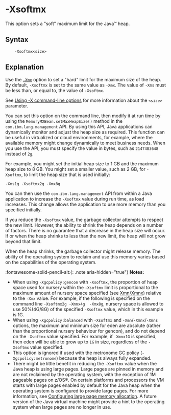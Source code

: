 <!--
* Copyright (c) 2017, 2022 IBM Corp. and others
*
* This program and the accompanying materials are made
* available under the terms of the Eclipse Public License 2.0
* which accompanies this distribution and is available at
* https://www.eclipse.org/legal/epl-2.0/ or the Apache
* License, Version 2.0 which accompanies this distribution and
* is available at https://www.apache.org/licenses/LICENSE-2.0.
*
* This Source Code may also be made available under the
* following Secondary Licenses when the conditions for such
* availability set forth in the Eclipse Public License, v. 2.0
* are satisfied: GNU General Public License, version 2 with
* the GNU Classpath Exception [1] and GNU General Public
* License, version 2 with the OpenJDK Assembly Exception [2].
*
* [1] https://www.gnu.org/software/classpath/license.html
* [2] http://openjdk.java.net/legal/assembly-exception.html
*
* SPDX-License-Identifier: EPL-2.0 OR Apache-2.0 OR GPL-2.0 WITH
* Classpath-exception-2.0 OR LicenseRef-GPL-2.0 WITH Assembly-exception
-->

# -Xsoftmx

This option sets a "soft" maximum limit for the Java&trade; heap.

## Syntax

        -Xsoftmx<size>

## Explanation

Use the [`-Xmx`](xms.md) option to set a "hard" limit for the maximum size of the heap. By default, `-Xsoftmx` is set to the same value as `-Xmx`. The value of `-Xms` must be less than, or equal to, the value of `-Xsoftmx`.

See [Using -X command-line options](x_jvm_commands.md) for more information about the `<size>` parameter.

You can set this option on the command line, then modify it at run time by using the `MemoryMXBean.setMaxHeapSize()` method in the `com.ibm.lang.management` API. By using this API, Java applications can dynamically monitor and adjust the heap size as required. This function can be useful in virtualized or cloud environments, for example, where the available memory might change dynamically to meet business needs. When you use the API, you must specify the value in bytes, such as `2147483648` instead of `2g`.

For example, you might set the initial heap size to 1 GB and the maximum heap size to 8 GB. You might set a smaller value, such as 2 GB, for `-Xsoftmx`, to limit the heap size that is used initially:

    -Xms1g -Xsoftmx2g -Xmx8g

You can then use the `com.ibm.lang.management` API from within a Java application to increase the `-Xsoftmx` value during run time, as load increases. This change allows the application to use more memory than you specified initially.

If you reduce the `-Xsoftmx` value, the garbage collector attempts to respect the new limit. However, the ability to shrink the heap depends on a number of factors. There is no guarantee that a decrease in the heap size will occur. If or when the heap shrinks to less than the new limit, the heap will not grow beyond that limit.

When the heap shrinks, the garbage collector might release memory. The ability of the operating system to reclaim and use this memory varies based on the capabilities of the operating system.

:fontawesome-solid-pencil-alt:{: .note aria-hidden="true"} **Notes:**

- When using `-Xgcpolicy:gencon` with `-Xsoftmx`, the proportion of heap space used for nursery within the `-Xsoftmx` limit is proportional to the maximum amount of nursery space specified (see [Xmn/Xmnx](xmn.md)) relative to the `-Xmx` value. For example, if the following is specified on the command line `-Xsoftmx2g -Xmnx4g  -Xmx8g`, nursery space is allowed to use 50%(4G/8G) of the specified `-Xsoftmx` value, which in this example is 1G.
- When using `-Xgcpolicy:balanced` with `-Xsoftmx` and `-Xmn`/`-Xmnx`/`-Xmns` options,  the maximum and minimum size for eden are absolute (rather than the proportional nursery behaviour for gencon), and do not depend on the `-Xsoftmx` value specified. For example, if `-Xmnx1G` is specified, then eden will be able to grow up to `1G` in size, regardless of the `-Xsoftmx` value specified.
- This option is ignored if used with the metronome GC policy (`-Xgcpolicy:metronome`) because the heap is always fully expanded.
- There might be little benefit in reducing the `-Xsoftmx` value when the Java heap is using large pages. Large pages are pinned in memory and are not reclaimed by the operating system, with the exception of 1M pageable pages on z/OS&reg;. On certain platforms and processors the VM starts with large pages enabled by default for the Java heap when the operating system is configured to provide large pages. For more information, see [Configuring large page memory allocation](configuring.md#configuring-large-page-memory-allocation). A future version of the Java virtual machine might provide a hint to the operating system when large pages are no longer in use.



<!-- ==== END OF TOPIC ==== xsoftmx.md ==== -->

